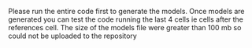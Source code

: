 Please run the entire code first to generate the models. Once models are generated you can test the code running the last 4 cells ie cells after the references cell.
The size of the models file were greater than 100 mb so could not be uploaded to the repository
